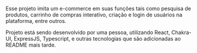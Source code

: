 Esse projeto imita um e-commerce em suas funções tais como pesquisa de produtos, carrinho de compras interativo, criação e login de usuários na plataforma, entre outros.

Projeto está sendo desenvolvido por uma pessoa, utilizando React, Chakra-UI, ExpressJS, Typescript, e outras tecnologias que são adicionadas ao README mais tarde.